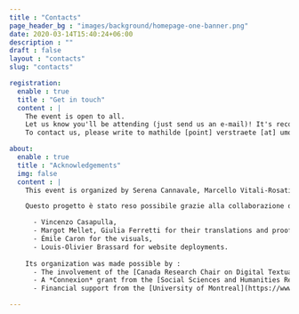```yaml
---
title : "Contacts"
page_header_bg : "images/background/homepage-one-banner.png"
date: 2020-03-14T15:40:24+06:00
description : ""
draft : false
layout : "contacts"
slug: "contacts"

registration:
  enable : true
  title : "Get in touch"
  content : |
    The event is open to all.  
    Let us know you'll be attending (just send us an e-mail)! It's recommended for conferences, mandatory for workshops.   
    To contact us, please write to mathilde [point] verstraete [at] umontreal [point] ca

about:
  enable : true
  title : "Acknowledgements"
  img: false
  content : | 
    This event is organized by Serena Cannavale, Marcello Vitali-Rosati, Elsa Bouchard & Mathilde Verstraete. 

    Questo progetto è stato reso possibile grazie alla collaborazione del comitato organizzatore:  

      - Vincenzo Casapulla, 
      - Margot Mellet, Giulia Ferretti for their translations and proofreading of the abstracts, 
      - Émile Caron for the visuals, 
      - Louis-Olivier Brassard for website deployments.  
  
    Its organization was made possible by : 
      - The involvement of the [Canada Research Chair on Digital Textualities](https://www.ecrituresnumeriques.ca/en/) (University of Montreal) and the [Dipartimento Studi Umanistici](https://www.studiumanistici.unina.it/) (Università degli Studi di Napoli Federico II); 
      - A *Connexion* grant from the [Social Sciences and Humanities Research Council (Canada)](https://www.sshrc-crsh.gc.ca/home-accueil-eng.aspx); 
      - Financial support from the [University of Montreal](https://www.umontreal.ca/en/), the [FAS](https://fas.umontreal.ca/accueil/) (Faculty of Arts and Sciences), the [CRIHN (Centre de recherche interuniversitaire sur les humanités numériques)](https://www.crihn.org/), the [GREN (Groupe de recherche sur les éditions critiques en contexte numérique)](https://gren.openum.ca/), the *Epigraphic Poetry in Ancient Campania* project (PRIN PNRR 2022 -- Epigraphic Poetry in Ancient Campania -- COD. MUR P2022SFXHC), tje *Reti* project (PRIN 2022 -- RETI Rendering Texts and Images. Digital Scholarly Editions with Edition Visualization Technology -- P.I. Maria Cristina Rossi) and the *Ciclo di Seminari Ecdotica e interpretazione dei classici latini e greci: problemi di metodo in prospettiva interdisciplinare*.

---
```

